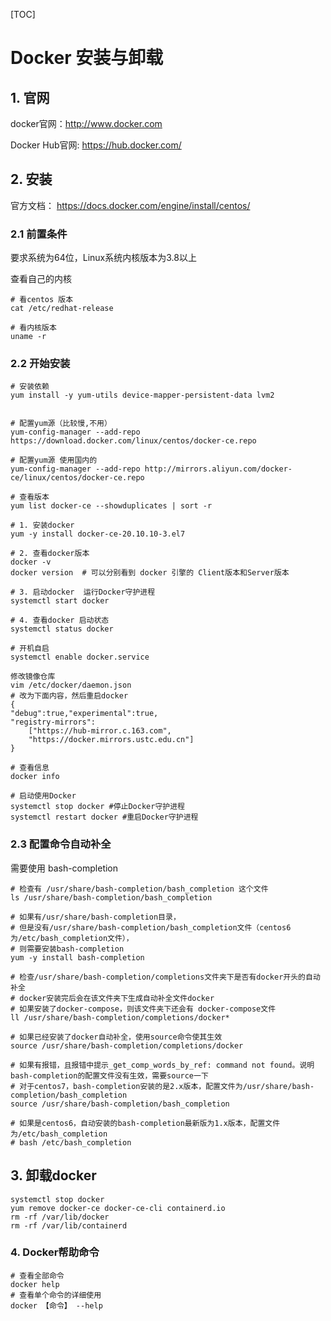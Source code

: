 [TOC]



# Docker 安装与卸载



## 1. 官网

docker官网：http://www.docker.com

Docker Hub官网: https://hub.docker.com/



## 2. 安装

官方文档： https://docs.docker.com/engine/install/centos/



### 2.1 前置条件

要求系统为64位，Linux系统内核版本为3.8以上

查看自己的内核

```shell
# 看centos 版本
cat /etc/redhat-release

# 看内核版本
uname -r
```



### 2.2 开始安装

```shell
# 安装依赖
yum install -y yum-utils device-mapper-persistent-data lvm2


# 配置yum源（⽐较慢,不⽤）
yum-config-manager --add-repo https://download.docker.com/linux/centos/docker-ce.repo

# 配置yum源 使⽤国内的
yum-config-manager --add-repo http://mirrors.aliyun.com/docker-ce/linux/centos/docker-ce.repo

# 查看版本
yum list docker-ce --showduplicates | sort -r

# 1. 安装docker
yum -y install docker-ce-20.10.10-3.el7

# 2. 查看docker版本
docker -v
docker version  # 可以分别看到 docker 引擎的 Client版本和Server版本

# 3. 启动docker  运⾏Docker守护进程
systemctl start docker

# 4. 查看docker 启动状态
systemctl status docker

# 开机自启
systemctl enable docker.service

修改镜像仓库
vim /etc/docker/daemon.json
# 改为下⾯内容，然后重启docker
{
"debug":true,"experimental":true,
"registry-mirrors":
	["https://hub-mirror.c.163.com",
	"https://docker.mirrors.ustc.edu.cn"]
}

# 查看信息
docker info
```

```shell
# 启动使⽤Docker
systemctl stop docker #停⽌Docker守护进程
systemctl restart docker #重启Docker守护进程
```

### 2.3 配置命令自动补全

需要使用 bash-completion

```shell
# 检查有 /usr/share/bash-completion/bash_completion 这个文件
ls /usr/share/bash-completion/bash_completion

# 如果有/usr/share/bash-completion目录，
# 但是没有/usr/share/bash-completion/bash_completion文件（centos6为/etc/bash_completion文件），
# 则需要安装bash-completion
yum -y install bash-completion

# 检查/usr/share/bash-completion/completions文件夹下是否有docker开头的自动补全
# docker安装完后会在该文件夹下生成自动补全文件docker
# 如果安装了docker-compose，则该文件夹下还会有 docker-compose文件
ll /usr/share/bash-completion/completions/docker*

# 如果已经安装了docker自动补全，使用source命令使其生效 
source /usr/share/bash-completion/completions/docker

# 如果有报错，且报错中提示_get_comp_words_by_ref: command not found。说明bash-completion的配置文件没有生效，需要source一下 
# 对于centos7，bash-completion安装的是2.x版本，配置文件为/usr/share/bash-completion/bash_completion
source /usr/share/bash-completion/bash_completion

# 如果是centos6，自动安装的bash-completion最新版为1.x版本，配置文件为/etc/bash_completion
# bash /etc/bash_completion
```



## 3. 卸载docker

```shell
systemctl stop docker
yum remove docker-ce docker-ce-cli containerd.io
rm -rf /var/lib/docker
rm -rf /var/lib/containerd
```



### 4. Docker帮助命令

```shell
# 查看全部命令
docker help
# 查看单个命令的详细使用
docker 【命令】 --help
```



